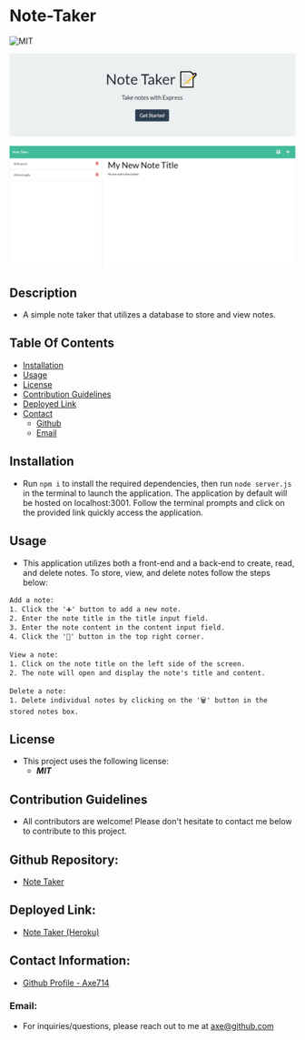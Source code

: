 # Note-Taker

![MIT](https://img.shields.io/badge/License-MIT-blue.svg)

![note taker landing page](/images/landingpage.png)

![note taker demo](/images/demo.png)

## Description
- A simple note taker that utilizes a database to store and view notes.

## Table Of Contents
* [Installation](#installation)
* [Usage](#usage)
* [License](#license)
* [Contribution Guidelines](#contribution)
* [Deployed Link](#deployed)
* [Contact](#contact)
    * [Github](#github)
    * [Email](#email)

## Installation
- Run ``` npm i ``` to install the required dependencies, then run ``` node server.js ``` in the terminal to launch the application. The application by default will be hosted on localhost:3001. Follow the terminal prompts and click on the provided link quickly access the application.

## Usage
- This application utilizes both a front-end and a back-end to create, read, and delete notes. To store, view, and delete notes follow the steps below:
```
Add a note:
1. Click the '➕' button to add a new note.
2. Enter the note title in the title input field.
3. Enter the note content in the content input field.
4. Click the '💾' button in the top right corner. 

View a note:
1. Click on the note title on the left side of the screen.
2. The note will open and display the note's title and content.

Delete a note:
1. Delete individual notes by clicking on the '🗑️' button in the stored notes box.
```

## License
- This project uses the following license:<br>
     - ***MIT***

## Contribution Guidelines
- All contributors are welcome! Please don't hesitate to contact me below to contribute to this project.

## Github Repository: 
- [Note Taker](https://github.com/axe714/Note-Taker)

## Deployed Link:
- [Note Taker (Heroku)](https://limitless-temple-23345.herokuapp.com/)

## Contact Information:
- [Github Profile - Axe714](www.github.com/axe714)

### Email:
- For inquiries/questions, please reach out to me at axe@github.com